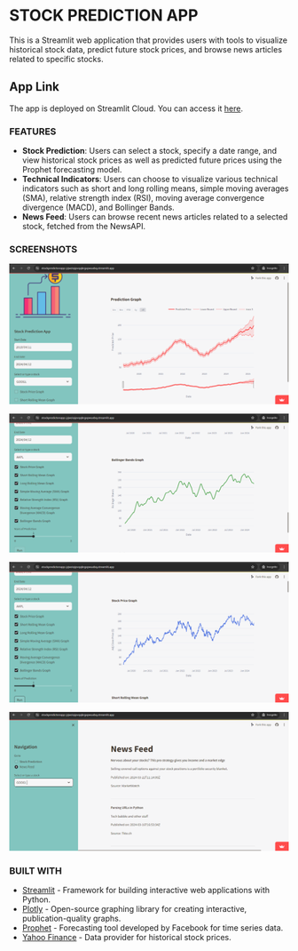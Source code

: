 # STOCK PREDICTION APP

This is a Streamlit web application that provides users with tools to visualize historical stock data, predict future stock prices, and browse news articles related to specific stocks.

## App Link

The app is deployed on Streamlit Cloud. You can access it [here](https://stockpredictonapp-jzjwziqipvqqkrgxpwuxbq.streamlit.app/).


### FEATURES

- **Stock Prediction**: Users can select a stock, specify a date range, and view historical stock prices as well as predicted future prices using the Prophet forecasting model.
- **Technical Indicators**: Users can choose to visualize various technical indicators such as short and long rolling means, simple moving averages (SMA), relative strength index (RSI), moving average convergence divergence (MACD), and Bollinger Bands.
- **News Feed**: Users can browse recent news articles related to a selected stock, fetched from the NewsAPI.

### SCREENSHOTS

![App Screenshot](https://github.com/Jit-12/Stock_Predicton_App/blob/master/Screenshots/Screenshot%20(118).png)


![App Screenshot](https://github.com/Jit-12/Stock_Predicton_App/blob/master/Screenshots/Screenshot%20(116).png)


![App Screenshot](https://github.com/Jit-12/Stock_Predicton_App/blob/master/Screenshots/Screenshot%20(114).png)


![App Screenshot](https://github.com/Jit-12/Stock_Predicton_App/blob/master/Screenshots/Screenshot%20(117).png)

### BUILT WITH

- [Streamlit](https://streamlit.io/) - Framework for building interactive web applications with Python.
- [Plotly](https://plotly.com/python/) - Open-source graphing library for creating interactive, publication-quality graphs.
- [Prophet](https://facebook.github.io/prophet/) - Forecasting tool developed by Facebook for time series data.
- [Yahoo Finance](https://finance.yahoo.com/) - Data provider for historical stock prices.



